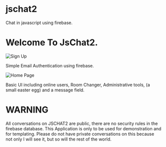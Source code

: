 # jschat2
Chat in javascript using firebase. 

# Welcome To JsChat2.

![Sign Up](https://github.com/teriyakisource/jschat2/blob/master/signup.jpg?raw=true)

Simple Email Authentication using firebase. 

![Home Page](https://github.com/teriyakisource/jschat2/blob/master/home.jpg?raw=true)

Basic UI including online users, Room Changer, Administrative tools, (a small easter egg) and a message field.

# WARNING

All conversations on JSCHAT2 are public, there are no security rules in the firebase database. This Application is only to be used for demonstration and for templating. 
Please do not have private conversations on this because not only I will see it, but so will the rest of the world.



